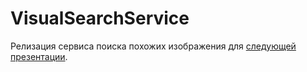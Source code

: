 # VisualSearchService

Релизация сервиса поиска похожих изображения для [следующей презентации](https://docs.google.com/presentation/d/1iA1YaTMg4QcDkEI_TRwlHEc7-DtOMKZ3WlkAIo8h3hU/edit?usp=sharing).

